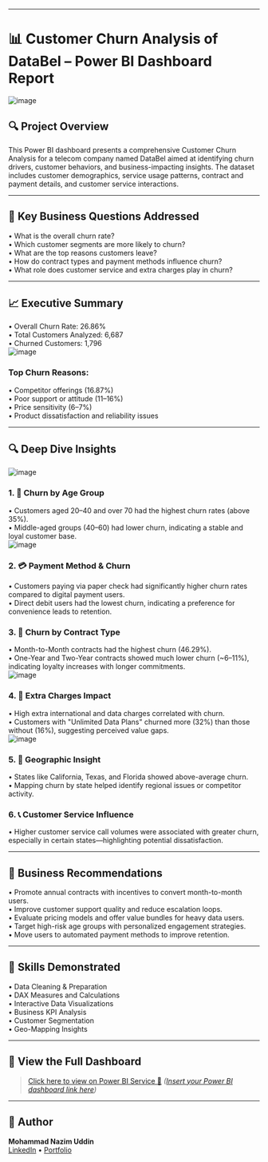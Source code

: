 ________________________________________  
# 📊 Customer Churn Analysis of DataBel – Power BI Dashboard Report  
![image](https://github.com/user-attachments/assets/9b12d203-6e77-40ab-9a46-3b2cc80ae995)

 
## 🔍 Project Overview  
This Power BI dashboard presents a comprehensive Customer Churn Analysis for a telecom company named DataBel aimed at identifying churn drivers, customer behaviors, and business-impacting insights. The dataset includes customer demographics, service usage patterns, contract and payment details, and customer service interactions.  
________________________________________  

## 🎯 Key Business Questions Addressed  
• What is the overall churn rate?  
• Which customer segments are more likely to churn?  
• What are the top reasons customers leave?  
• How do contract types and payment methods influence churn?  
• What role does customer service and extra charges play in churn?  
________________________________________  

## 📈 Executive Summary  
• Overall Churn Rate: 26.86%  
• Total Customers Analyzed: 6,687  
• Churned Customers: 1,796  
![image](https://github.com/user-attachments/assets/96349e29-7eae-4093-bc6c-edbf2dc73367)

### Top Churn Reasons:  
• Competitor offerings (16.87%)  
• Poor support or attitude (11–16%)  
• Price sensitivity (6–7%)  
• Product dissatisfaction and reliability issues  
________________________________________  

## 🔍 Deep Dive Insights  
![image](https://github.com/user-attachments/assets/c8cee815-22a9-420d-844d-2ce0117290d7)

### 1. 👥 Churn by Age Group  
• Customers aged 20–40 and over 70 had the highest churn rates (above 35%).  
• Middle-aged groups (40–60) had lower churn, indicating a stable and loyal customer base.  
![image](https://github.com/user-attachments/assets/f21b8d1c-449f-454e-b86f-5d1618488323)

### 2. 💳 Payment Method & Churn  
• Customers paying via paper check had significantly higher churn rates compared to digital payment users.  
• Direct debit users had the lowest churn, indicating a preference for convenience leads to retention.  

### 3. 📍 Churn by Contract Type  
• Month-to-Month contracts had the highest churn (46.29%).  
• One-Year and Two-Year contracts showed much lower churn (~6–11%), indicating loyalty increases with longer commitments.  
![image](https://github.com/user-attachments/assets/7d1d8c79-aff2-4efa-9c9d-f289196414dd)

### 4. 📡 Extra Charges Impact  
• High extra international and data charges correlated with churn.  
• Customers with "Unlimited Data Plans" churned more (32%) than those without (16%), suggesting perceived value gaps.  
![image](https://github.com/user-attachments/assets/a1a2ac16-8699-4d1b-8265-d5019ee62f11)

### 5. 📍 Geographic Insight  
• States like California, Texas, and Florida showed above-average churn.  
• Mapping churn by state helped identify regional issues or competitor activity.  

### 6. 📞 Customer Service Influence  
• Higher customer service call volumes were associated with greater churn, especially in certain states—highlighting potential dissatisfaction.  
________________________________________  

## 📌 Business Recommendations  
• Promote annual contracts with incentives to convert month-to-month users.  
• Improve customer support quality and reduce escalation loops.  
• Evaluate pricing models and offer value bundles for heavy data users.  
• Target high-risk age groups with personalized engagement strategies.  
• Move users to automated payment methods to improve retention.  
________________________________________  

## 💼 Skills Demonstrated  
• Data Cleaning & Preparation  
• DAX Measures and Calculations  
• Interactive Data Visualizations  
• Business KPI Analysis  
• Customer Segmentation  
• Geo-Mapping Insights  
________________________________________  

## 📎 View the Full Dashboard  
> [Click here to view on Power BI Service 🔗](#) *([Insert your Power BI dashboard link here](https://app.powerbi.com/groups/me/reports/853af053-bfe6-47a6-86ab-b83931576b1a/ReportSection0da0007f61773311eb77?bookmarkGuid=0238ae15-b33f-4908-8e9f-d7c4a987c9a7&bookmarkUsage=1&ctid=5c36af24-89a1-4207-a914-c46752a318b9&portalSessionId=5e97a93e-3c68-4746-83a9-9fa94e757aa8&fromEntryPoint=export))*

---

## 🧠 Author  
**Mohammad Nazim Uddin**  
[LinkedIn](https://www.linkedin.com/in/nazim101/) • [Portfolio](https://www.datascienceportfol.io/nazim1011)


